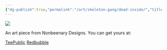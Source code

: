 ```yaml
---
{"dg-publish":true,"permalink":"/art/skeleton-gang/dead-inside/","title":"Dead Inside","tags":["Art","Skulls and Skellies"]}
---
```



![](https://baserow-media.ams3.digitaloceanspaces.com/user_files/ZbGfwClubySljcngCFRSzOn7zCKfaUf0_d532b98a9bd37e2d022fe9fd2ecbe2a33b98edfa60f87358b518ff75dcad87bd.jpg)

An art piece from Nonbeenary Designs. You can get yours at:

[TeePublic](https://www.teepublic.com/t-shirt/50075021-dead-inside-meditating-skeleton?store_id=258912)
[Redbubble](https://www.redbubble.com/shop/ap/151542331?ref=studio-promote)
